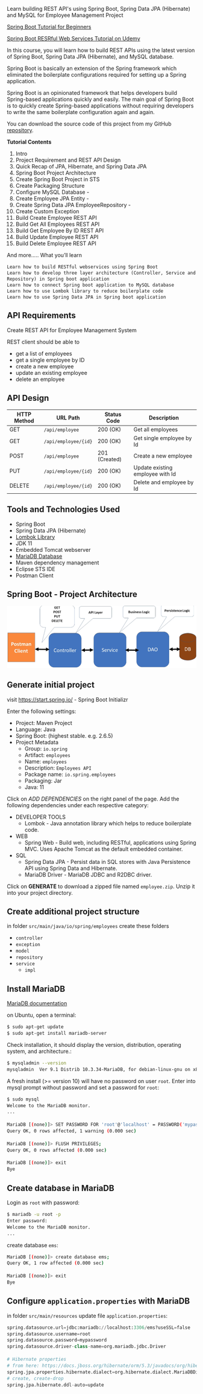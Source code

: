 Learn building REST API's using Spring Boot, Spring Data JPA (Hibernate) and MySQL for Employee Management Project

[Spring Boot Tutorial for Beginners](https://youtube.com/playlist?list=PLGRDMO4rOGcOKUURLsVMKZbCZhZJNtEwW)

[Spring Boot RESRful Web Services Tutorial on Udemy](https://www.udemy.com/course/spring-boot-restful-web-services-tutorial-free-course)

In this course, you will learn how to build REST APIs using the latest version of Spring Boot, Spring Data JPA (Hibernate), and MySQL database.

Spring Boot is basically an extension of the Spring framework which eliminated the boilerplate configurations required for setting up a Spring application.

Spring Boot is an opinionated framework that helps developers build Spring-based applications quickly and easily. The main goal of Spring Boot is to quickly create Spring-based applications without requiring developers to write the same boilerplate configuration again and again.

You can download the source code of this project from my GitHub [repository]((https://github.com/RameshMF/spring-boot-tutorial-course)).

**Tutorial Contents**

01. Intro
02. Project Requirement and REST API Design
03. Quick Recap of JPA, Hibernate, and Spring Data JPA
04. Spring Boot Project Architecture
05. Create Spring Boot Project in STS
06. Create Packaging Structure
07. Configure MySQL Database -
08. Create Employee JPA Entity -
09. Create Spring Data JPA EmployeeRepository -
10. Create Custom Exception
11. Build Create Employee REST API
12. Build Get All Employees REST API
13. Build Get Employee By ID REST API
14. Build Update Employee REST API
15. Build Delete Employee REST API

And more.....
What you’ll learn

    Learn how to build RESTful webservices using Spring Boot
    Learn how to develop three layer architecture (Controller, Service and Repository) in Spring boot application
    Learn how to connect Spring boot application to MySQL database
    Learn how to use Lombok library to reduce boilerplate code
    Learn how to use Spring Data JPA in Spring boot application

## API Requirements
Create REST API for Employee Management System

REST client should be able to
- get a list of employees
- get a single employee by ID
- create a new employee
- update an existing employee
- delete an employee

## API Design
|HTTP Method|URL Path|Status Code|Description
|-|-|-|-|
|GET|`/api/employee`|200 (OK)|Get all employees
|GET|`/api/employee/{id}`|200 (OK)|Get single employee by Id
|POST|`/api/employee`|201 (Created)|Create a new employee
|PUT|`/api/employee/{id}`|200 (OK)|Update existing employee with Id
|DELETE|`/api/employee/{id}`|200 (OK)|Delete and employee by Id

## Tools and Technologies Used
- Spring Boot
- Spring Data JPA (Hibernate)
- [Lombok Library](https://projectlombok.org/)
- JDK 11
- Embedded Tomcat webserver
- [MariaDB Database](https://mariadb.org/documentation/)
- Maven dependency management
- Eclipse STS IDE
- Postman Client

## Spring Boot - Project Architecture
![Spring Boot - Project Architecture](./doc/spring-boot-project-architecture.png)

## Generate initial project
visit https://start.spring.io/ - Spring Boot Initializr

Enter the following settings:

* Project: Maven Project
* Language: Java
* Spring Boot: (highest stable. e.g. 2.6.5)
* Project Metadata
    * Group: `io.spring`
    * Artifact: `employees`
    * Name: `employees`
    * Description: `Employees API`
    * Package name: `io.spring.employees` 
    * Packaging: Jar
    * Java: 11

Click on *ADD DEPENDENCIES* on the right panel of the page. Add the following dependencies under each respective category:

* DEVELOPER TOOLS
    * Lombok - Java annotation library which helps to reduce boilerplate code.
* WEB
    * Spring Web - Build web, including RESTful, applications using Spring MVC. Uses Apache Tomcat as the default embedded container.
* SQL
    * Spring Data JPA - Persist data in SQL stores with Java Persistence API using Spring Data and Hibernate.
    * MariaDB Driver - MariaDB JDBC and R2DBC driver.

Click on **GENERATE** to download a zipped file named `employee.zip`. Unzip it into your project directory.

## Create additional project structure
in folder `src/main/java/io/spring/employees` create these folders
- `controller`
- `exception`
- `model`
- `repository`
- `service`
    - `impl`

## Install MariaDB
[MariaDB documentation](https://mariadb.org/documentation/)

on Ubuntu, open a terminal:
```Bash
$ sudo apt-get update
$ sudo apt-get install mariadb-server
```
Check installation, it should display the version, distribution, operating system, and architecture.:
```Bash
$ mysqladmin --version
mysqladmin  Ver 9.1 Distrib 10.3.34-MariaDB, for debian-linux-gnu on x86_64
```
A fresh install (>= version 10) will have no password on user `root`. Enter into mysql prompt without password and set a password for `root`:
```Bash
$ sudo mysql
Welcome to the MariaDB monitor.
...

MariaDB [(none)]> SET PASSWORD FOR 'root'@'localhost' = PASSWORD('mypassword');
Query OK, 0 rows affected, 1 warning (0.000 sec)

MariaDB [(none)]> FLUSH PRIVILEGES;
Query OK, 0 rows affected (0.000 sec)

MariaDB [(none)]> exit
Bye
```

## Create database in MariaDB
Login as `root` with password:
```Bash
$ mariadb -u root -p
Enter password: 
Welcome to the MariaDB monitor.
...
```
create database `ems`:
```Bash
MariaDB [(none)]> create database ems;
Query OK, 1 row affected (0.000 sec)

MariaDB [(none)]> exit
Bye
```

## Configure `application.properties` with MariaDB
in folder `src/main/resources` update file `application.properties`:
```Python
spring.datasource.url=jdbc:mariadb://localhost:3306/ems?useSSL=false
spring.datasource.username=root
spring.datasource.password=mypassword
spring.datasource.driver-class-name=org.mariadb.jdbc.Driver

# Hibernate properties
# from here: https://docs.jboss.org/hibernate/orm/5.3/javadocs/org/hibernate/dialect/package-summary.html
spring.jpa.properties.hibernate.dialect=org.hibernate.dialect.MariaDBDialect
# create, create-drop
spring.jpa.hibernate.ddl-auto=update
```